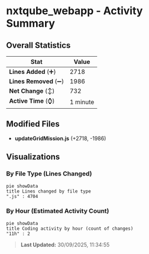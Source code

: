 # nxtqube_webapp - Activity Summary 

## Overall Statistics

| Stat                   | Value                                                             |
| ---------------------- | ----------------------------------------------------------------- |
| **Lines Added** (➕)   | 2718                                          |
| **Lines Removed** (➖) | 1986                                        |
| **Net Change** (↕)    | 732                |
| **Active Time** (⌚)   | 1 minute |


## Modified Files
- **updateGridMission.js** (+2718, -1986)

## Visualizations

### By File Type (Lines Changed)

```mermaid
pie showData
title Lines changed by file type
".js" : 4704
```

### By Hour (Estimated Activity Count)

```mermaid
pie showData
title Coding activity by hour (count of changes)
"11h" : 2
```


> **Last Updated:** 30/09/2025, 11:34:55
